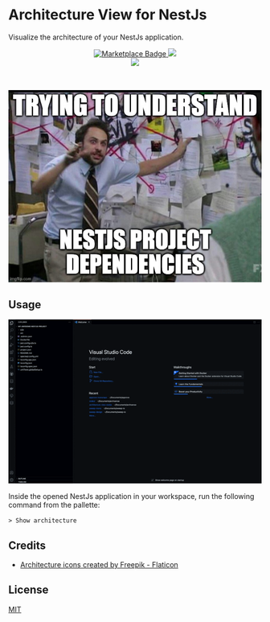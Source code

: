 # Architecture View for NestJs

Visualize the architecture of your NestJs application.

<p align="center">
  <a href="https://marketplace.visualstudio.com/items?itemName=archsense.architecture-view-nestjs">
    <img src="https://img.shields.io/badge/Install-VSCode%20Marketplace-blue" alt="Marketplace Badge"/>
  </a>
  <a href="https://marketplace.visualstudio.com/items?itemName=archsense.architecture-view-nestjs">
    <img src="https://github.com/archsense/architecture-view-nestjs/actions/workflows/build.yaml/badge.svg">
  </a>
  <br />
  <a href="https://ko-fi.com/archsense" target="_blank">
    <img src="https://img.shields.io/badge/Donate-ff3f59.svg"/>
  </a>
</p>
<br>

![Why](./images/meme.jpg)

## Usage

![Demo](./images/demo.gif)

Inside the opened NestJs application in your workspace, run the following command from the pallette:

```
> Show architecture
```

## Credits

- [Architecture icons created by Freepik - Flaticon](https://www.flaticon.com/free-icons/architecture)

## License

[MIT](/LICENSE)
